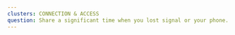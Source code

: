 ```yaml
---
clusters: CONNECTION & ACCESS
question: Share a significant time when you lost signal or your phone.
---
```

